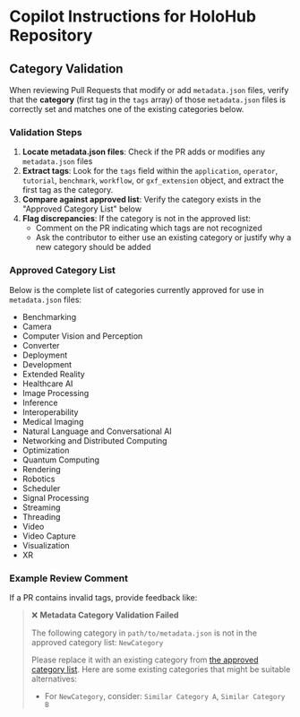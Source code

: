 # Copilot Instructions for HoloHub Repository

## Category Validation

When reviewing Pull Requests that modify or add `metadata.json` files, verify that the **category** (first tag in the `tags` array) of those `metadata.json` files is correctly set and matches one of the existing categories below.

### Validation Steps

1. **Locate metadata.json files**: Check if the PR adds or modifies any `metadata.json` files
2. **Extract tags**: Look for the `tags` field within the `application`, `operator`, `tutorial`, `benchmark`, `workflow`, or `gxf_extension` object, and extract the first tag as the category.
3. **Compare against approved list**: Verify the category exists in the "Approved Category List" below
4. **Flag discrepancies**: If the category is not in the approved list:
   - Comment on the PR indicating which tags are not recognized
   - Ask the contributor to either use an existing category or justify why a new category should be added

### Approved Category List

Below is the complete list of categories currently approved for use in `metadata.json` files:

- Benchmarking
- Camera
- Computer Vision and Perception
- Converter
- Deployment
- Development
- Extended Reality
- Healthcare AI
- Image Processing
- Inference
- Interoperability
- Medical Imaging
- Natural Language and Conversational AI
- Networking and Distributed Computing
- Optimization
- Quantum Computing
- Rendering
- Robotics
- Scheduler
- Signal Processing
- Streaming
- Threading
- Video
- Video Capture
- Visualization
- XR

### Example Review Comment

If a PR contains invalid tags, provide feedback like:

> ❌ **Metadata Category Validation Failed**
>
> The following category in `path/to/metadata.json` is not in the approved category list: `NewCategory`
>
> Please replace it with an existing category from [the approved category list](.github/copilot-instructions.md#approved-category-list). Here are some existing categories that might be suitable alternatives:
>
> - For `NewCategory`, consider: `Similar Category A`, `Similar Category B`

